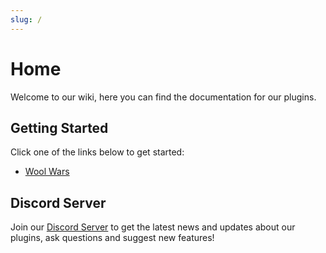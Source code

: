 ```yaml
---
slug: /
---
```


# Home

Welcome to our wiki, here you can find the documentation for our plugins.

## Getting Started

Click one of the links below to get started:

- [Wool Wars](/wool-wars)

## Discord Server
Join our [Discord Server](https://discord.gg/ehjkwp5Fn4) to get the latest news and updates about our plugins, ask questions and suggest new features!
